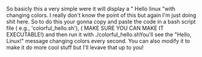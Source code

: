 So basicly this a very simple were it will display a " Hello linux "with changing colors. I really don't know the point of this but again I'm just doing shit here. So to do this your gonna copy and paste the code in a bash script file ( e.g., 'colorful_hello.sh'), ( MAKE SURE YOU CAN MAKE IT EXECUTABLE!) and then run it with ./colorful_hello.shYou'll see the "Hello, Linux!" message changing colors every second. You can also modify it to make it do more cool stuff but I'll levave that up to you!
